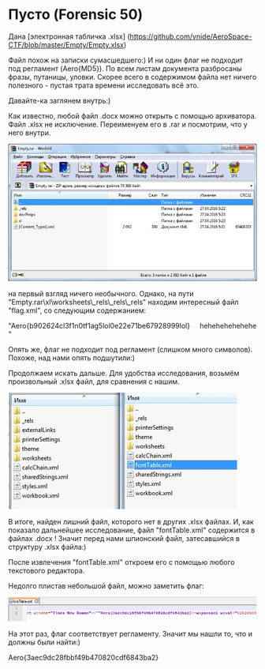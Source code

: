 # Пусто (Forensic 50)

Дана [электронная табличка .xlsx] (https://github.com/vnide/AeroSpace-CTF/blob/master/Empty/Empty.xlsx)

Файл похож на записки сумасшедшего:) И ни один флаг не подходит под регламент (Aero{MD5}). По всем листам документа разбросаны фразы, путаницы, уловки. Скорее всего в содержимом файла нет ничего полезного - пустая трата времени исследовать всё это.

Давайте-ка заглянем внутрь:)

Как известно, любой файл .docx можно открыть с помощью архиватора. Файл .xlsx не исключение. Переименуем его в .rar и посмотрим, что у него внутри.

![](https://github.com/vnide/AeroSpace-CTF/blob/master/Empty/files/1.jpg)

на первый взгляд ничего необычного. Однако, на пути "Empty.rar\xl\worksheets\\_rels\\_rels\\_rels" находим интересный файл "flag.xml", со следующим содержанием: 

"Aero{b902624cl3f1n0tf1ag5lol0e22e71be67928999lol}     hehehehehehehe"

Опять же, флаг не подходит под регламент (слишком много символов). Похоже, над нами опять подшутили:)

Продолжаем искать дальше. Для удобства исследования, возьмём произвольный .xlsx файл, для сравнения с нашим.

![](https://github.com/vnide/AeroSpace-CTF/blob/master/Empty/files/2.jpg)

В итоге, найден лишний файл, которого нет в других .xlsx файлах. И, как показало дальнейшее исследование, файл "fontTable.xml" содержится в файлах .docx ! Значит перед нами шпионский файл, затесавшийся в структуру .xlsx файла:)

После извлечения "fontTable.xml" откроем его с помощью любого текстового редактора.

Недолго плистав небольшой файл, можно заметить флаг:

![](https://github.com/vnide/AeroSpace-CTF/blob/master/Empty/files/3.jpg)

На этот раз, флаг соответствует регламенту. Значит мы нашли то, что и должны были найти:)

Aero{3aec9dc28fbbf49b470820cdf6843ba2}
